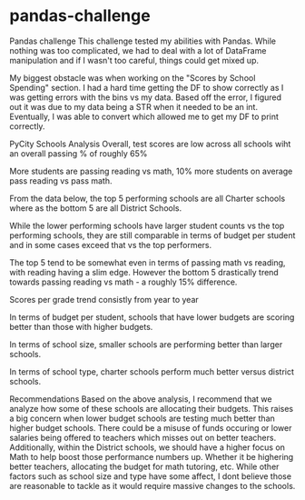 # pandas-challenge
Pandas challenge
This challenge tested my abilities with Pandas. 
While nothing was too complicated, we had to deal with a lot of DataFrame manipulation and if I wasn't too careful, things could get mixed up. 

My biggest obstacle was when working on the "Scores by School Spending" section. I had a hard time getting the DF to show correctly as I was getting errors with the bins vs my data. Based off the error, I figured out it was due to my data being a STR when it needed to be an int. Eventually, I was able to convert which allowed me to get my DF to print correctly. 




PyCity Schools Analysis
Overall, test scores are low across all schools wiht an overall passing % of roughly 65%

More students are passing reading vs math, 10% more students on average pass reading vs pass math.

From the data below, the top 5 performing schools are all Charter schools where as the bottom 5 are all District Schools.

While the lower performing schools have larger student counts vs the top performing schools, they are still comparable in terms of budget per student and in some cases exceed that vs the top performers.

The top 5 tend to be somewhat even in terms of passing math vs reading, with reading having a slim edge. However the bottom 5 drastically trend towards passing reading vs math - a roughly 15% difference.

Scores per grade trend consistly from year to year

In terms of budget per student, schools that have lower budgets are scoring better than those with higher budgets.

In terms of school size, smaller schools are performing better than larger schools.

In terms of school type, charter schools perform much better versus district schools.

Recommendations
Based on the above analysis, I recommend that we analyze how some of these schools are allocating their budgets. This raises a big concern when lower budget schools are testing much better than higher budget schools. There could be a misuse of funds occuring or lower salaries being offered to teachers which misses out on better teachers.
Additionally, within the District schools, we should have a higher focus on Math to help boost those performance numbers up. Whether it be highering better teachers, allocating the budget for math tutoring, etc.
While other factors such as school size and type have some affect, I dont believe those are reasonable to tackle as it would require massive changes to the schools.